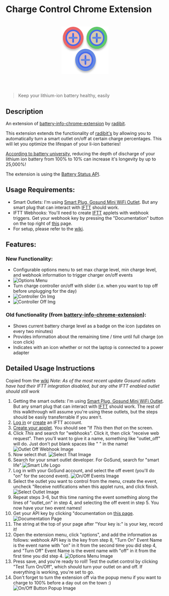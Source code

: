 # Charge Control Chrome Extension

<h1 align="center">
	<img width="150" src="./images/logo.svg" alt="Battery Info">
	<br>
	<br>
</h1>

> Keep your lithium-ion battery healthy, easily

## Description
An extension of [battery-info-chrome-extension](https://github.com/radibit/battery-info-chrome-extension) by [radibit](https://github.com/radibit).

This extension extends the functionality of [radibit's](https://github.com/radibit) by allowing you to automatically turn a smart outlet on/off at certain charge percentages. This will let you optimize the lifespan of your li-ion batteries!

[According to battery university](https://batteryuniversity.com/learn/article/how_to_prolong_lithium_based_batteries), reducing the depth of discharge of your lithium ion battery from 100% to 10% can increase it's longevity by up to 25,000%!

The extension is using the [Battery Status API](https://developer.mozilla.org/en-US/docs/Web/API/Battery_Status_API).

## Usage Requirements:
* Smart Outlets: I'm using [Smart Plug, Gosund Mini WiFi Outlet](https://smile.amazon.com/gp/product/B079MFTYMV/ref=ppx_yo_dt_b_asin_title_o03_s00?ie=UTF8&psc=1). But any smart plug that can interact with [IFTT](https://ifttt.com/) should work.
* IFTT Webhooks: You'll need to create [IFTT](https://ifttt.com/) applets with webhook triggers. Get your webhook key by pressing the "Documentation" button on the top right of [this](https://maker.ifttt.com/use) page.
* For setup, please refer to the [wiki](https://github.com/allen-n/charge-control-chrome-extension/wiki).

## Features:
### New Functionality:
- Configurable options menu to set max charge level, min charge level, and webhook information to trigger charger on/off events
- <img width="150" src="https://i.imgur.com/Xmtbnf4.jpg" alt="Options Menu">
- Turn charge controller on/off with slider (i.e. when you want to top off before unplugging for the day)
- <img width="150" src="https://i.imgur.com/gF0ooAd.jpg" alt="Controller On Img">
- <img width="150" src="https://i.imgur.com/qyCamFN.jpg" alt="Controller Off Img">

### Old functionality (from [battery-info-chrome-extension](https://github.com/radibit/battery-info-chrome-extension)):
- Shows current battery charge level as a badge on the icon (updates on every two minutes)
- Provides information about the remaining time / time until full charge (on icon click)
- Indicates with an icon whether or not the laptop is connected to a power adapter

## Detailed Usage Instructions
Copied from the [wiki](https://github.com/allen-n/charge-control-chrome-extension/wiki)
_Note: As of the most recent update Gosund outlets have had their IFTT integration disabled, but any othe IFTT enabled outlet should still work_

1.  Getting the smart outlets: I'm using [Smart Plug, Gosund Mini WiFi Outlet](https://smile.amazon.com/gp/product/B079MFTYMV/ref=ppx_yo_dt_b_asin_title_o03_s00?ie=UTF8&psc=1). But any smart plug that can interact with [IFTT](https://ifttt.com/) should work. The rest of this walkthrough will assume you're using these outlets, but the steps should be easily transferrable if you aren't.
2. [Log in](https://ifttt.com/) or [create](https://ifttt.com/join) an IFTT account.
3. [Create your applet](https://ifttt.com/create). You should see "If _This_ then _that_ on the screen.
4. Click _This_ and search for "webhooks". Click it, then click "receive web request". Then you'll want to give it a name, something like "outlet_off" will do. Just don't put blank spaces like " " in the name! ![Outlet Off Webhook Image](https://i.imgur.com/4WTPJX9.jpg)
5. Now select _that_. ![Select That Image](https://i.imgur.com/sYcRqpY.jpg)
6. Search for your smart outlet developer. For GoSund, search for "smart life".![Smart Life Logo](https://i.imgur.com/O02XM9A.jpg)
7. Log in with your GoSund account, and select the off event (you'll do "on" for the second event). ![On/Off Events Image](https://i.imgur.com/y0qSfew.jpg)
8. Select the outlet you want to control from the menu, create the event, uncheck "Receive notifications when this applet runs, and click finish. ![Select Outlet Image](https://i.imgur.com/00r6r03.jpg)
9. Repeat steps 3-6, but this time naming the event something along the lines of "outlet_on" in step 4, and selecting the off event in step 5. You now have your two event names!
10. Get your API key by clicking "documentation on [this page](https://ifttt.com/maker_webhooks). ![Documentation Page](https://i.imgur.com/Jq08e2q.jpg)
11. The string at the top of your page after "Your key is:" is your key, record it!
12. Open the extension menu, click "options", and add the information as follows: webhook API key is the key from step 8, 
"Turn On" Event Name is the event name with "on" in it from the second time you did step 4, and "Turn Off" Event Name is the event name with "off" in it from the first time you did step 4. ![Options Menu Image](https://i.imgur.com/JZ0n8Na.jpg)
11. Press save, and you're ready to roll! Test the outlet control by clicking "Test Turn On/Off", which should turn your outlet on and off. If everything is working, you're set to go.
12. Don't forget to turn the extension off via the popup menu if you want to charge to 100% before a day out on the town :) ![On/Off Button Popup Image](https://i.imgur.com/gF0ooAd.jpg)